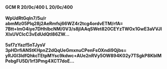 #### GCM R 20/0c/400 L 20/0c/400
**WpUdRtGqIn7/5u/r**<br/>**abmMz05PIq28j2AeRmfsj66WZ4r2tcg4ordvETM/rfA=**<br/>**7Btt+ImO4iye7DHhIbcNM/0V3/s8jlAAqSWet820CEYzTWOx1GwE3aVVJIXlxUVCIcC3vEdUdQtI86ZW...**<br/><br/>
**5sf7zYazf5nTJysV**<br/>**3pHDrfiANStKHpnZ2dQqUeGmxnuCPenFsOXndi9Qjbs=**<br/>**yRJGI3ldfQhkcTEtpMYsc9kdwc+AUe2nRVy5OW894K02y7TSgkP8KbIMPebgFU5D/1rf3Pmg4XCT7doE...**